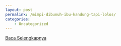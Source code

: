 ```yaml
---
layout: post
permalink: /mimpi-dibunuh-ibu-kandung-tapi-lolos/
categories:
    - Uncategorized
---
```


[Baca Selengkapnya](/06)